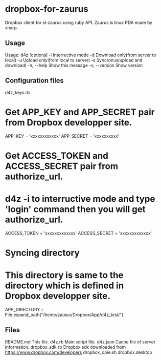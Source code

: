 dropbox-for-zaurus
==================

Dropbox client for sl-zaurus using ruby API.
Zaurus is linux PDA made by sharp.

Usage
-----
Usage: d4z [options]
    -i                               Interructive mode
    -d                               Download only(from server to local)
    -u                               Upload only(from local to server)
    -s                               Syncronus(upload and download)
    -h, --help                       Show this message
    -v, --version                    Show version

Configuration files
-------------------
d4z_keys.rb

# Get APP_KEY and APP_SECRET pair from Dropbox developper site.
APP_KEY = 'xxxxxxxxxxxx'
APP_SECRET = 'xxxxxxxxxx'

# Get ACCESS_TOKEN and ACCESS_SECRET pair from authorize_url.
# d4z -i to interructive mode and type 'login' command then you will get authorize_url.
ACCESS_TOKEN = 'xxxxxxxxxxxxx'
ACCESS_SECRET = 'xxxxxxxxxxxxx'

# Syncing directory
# This directory is same to the directory which is defined in Dropbox developper site.
APP_DIRECTORY = File.expand_path("/home/zausur/Dropbox/App/d4z_test/")


Files
-----
README.md    This file.
d4z.rb       Main script file.
d4z.json     Cache file of server information.
dropbox_sdk.rb   Dropbox sdk downloaded from https://www.dropbox.com/developers
dropbox_opie.sh
dropbox.desktop

